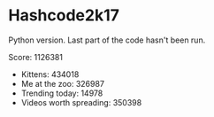 # Hashcode2k17

Python version. Last part of the code hasn't been run.

Score: 1126381
+ Kittens:  434018
+ Me at the zoo:  326987
+ Trending today:  14978
+ Videos worth spreading:  350398
